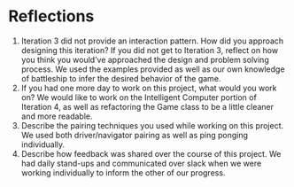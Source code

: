 # Reflections
1. Iteration 3 did not provide an interaction pattern. How did you approach designing this iteration? If you did not get to Iteration 3, reflect on how you think you would’ve approached the design and problem solving process.
We used the examples provided as well as our own knowledge of battleship to infer the desired behavior of the game.
2. If you had one more day to work on this project, what would you work on?
We would like to work on the Intelligent Computer portion of Iteration 4, as well as refactoring the Game class to be a little cleaner and more readable.
3. Describe the pairing techniques you used while working on this project.
We used both driver/navigator pairing as well as ping ponging individually.
4. Describe how feedback was shared over the course of this project.
We had daily stand-ups and communicated over slack when we were working individually to inform the other of our progress.